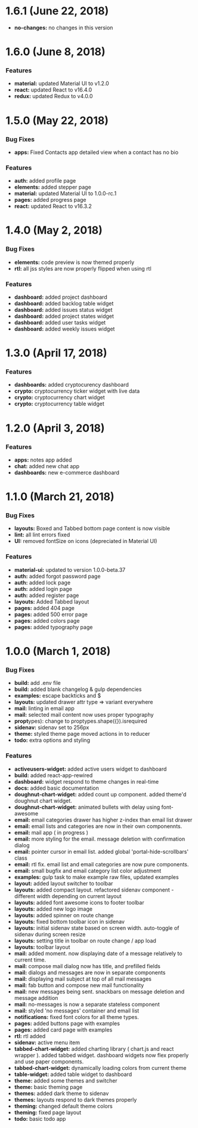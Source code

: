 <a name="1.6.1"></a>
# 1.6.1 (June 22, 2018)

* **no-changes:** no changes in this version



<a name="1.6.0"></a>
# 1.6.0 (June 8, 2018)


### Features


* **material:** updated Material UI to v1.2.0
* **react:** updated React to v16.4.0
* **redux:** updated Redux to v4.0.0


<a name="1.5.0"></a>
# 1.5.0 (May 22, 2018)


### Bug Fixes


* **apps:** Fixed Contacts app detailed view when a contact has no bio

### Features


* **auth:** added profile page
* **elements:** added stepper page
* **material:** updated Material UI to 1.0.0-rc.1
* **pages:** added progress page
* **react:** updated React to v16.3.2


<a name="1.4.0"></a>
# 1.4.0 (May 2, 2018)


### Bug Fixes


* **elements:** code preview is now themed properly
* **rtl:** all jss styles are now properly flipped when using rtl

### Features


* **dashboard:** added project dashboard
* **dashboard:** added backlog table widget
* **dashboard:** added issues status widget
* **dashboard:** added project states widget
* **dashboard:** added user tasks widget
* **dashboard:** added weekly issues widget


<a name="1.3.0"></a>
# 1.3.0 (April 17, 2018)


### Features


* **dashboards:** added cryptocurency dashboard
* **crypto:** cryptocurrency ticker widget with live data
* **crypto:** cryptocurrency chart widget
* **crypto:** cryptocurrency table widget


<a name="1.2.0"></a>
# 1.2.0 (April 3, 2018)


### Features


* **apps:** notes app added
* **chat:** added new chat app
* **dashboards:** new e-commerce dashboard


<a name="1.1.0"></a>
# 1.1.0 (March 21, 2018)


### Bug Fixes


* **layouts:** Boxed and Tabbed bottom page content is now visible
* **lint:** all lint errors fixed
* **UI:** removed fontSize on icons (depreciated in Material UI)

### Features

* **material-ui:** updated to version 1.0.0-beta.37
* **auth:** added forgot password page
* **auth:** added lock page
* **auth:** added login page
* **auth:** added register page
* **layouts:** Added Tabbed layout
* **pages:** added 404 page
* **pages:** added 500 error page
* **pages:** added colors page
* **pages:** added typography page


<a name="1.0.0"></a>
# 1.0.0 (March 1, 2018)


### Bug Fixes

* **build:** add .env file
* **build:** added blank changelog & gulp dependencies
* **examples:** escape backticks and $
* **layouts:** updated drawer attr type => variant everywhere
* **mail:** linting in email app
* **mail:** selected mail content now uses proper typography
* **propt**ypes): change to proptypes.shape({}).isrequired
* **sidenav:** sidenav set to 256px
* **theme:** styled theme page moved actions in to reducer
* **todo:** extra options and styling


### Features

* **activeusers-widget:** added active users widget to dashboard
* **build:** added react-app-rewired
* **dashboard:** widget respond to theme changes in real-time
* **docs:** added basic documentation
* **doughnut-chart-widget:** added count up component. added theme'd doughnut chart widget.
* **doughnut-chart-widget:** animated bullets with delay using font-awesome
* **email:** email categories drawer has higher z-index than email list drawer
* **email:** email lists and categories are now in their own componennts.
* **email:** mail app ( in progress )
* **email:** more styling for the email. message deletion with confirmation dialog
* **email:** pointer cursor in email list. added global 'portal-hide-scrollbars' class
* **email:** rtl fix. email list and email categories are now pure components.
* **email:** small bugfix and email category list color adjustment
* **examples:** gulp task to make example raw files, updated examples
* **layout:** added layout switcher to toolbar
* **layouts:** added compact layout. refactored sidenav component - different width depending on current layout
* **layouts:** added font awesome icons to footer toolbar
* **layouts:** added new logo image
* **layouts:** added spinner on route change
* **layouts:** fixed bottom toolbar icon in sidenav
* **layouts:** initial sidenav state based on screen width. auto-toggle of sidenav during screen resize
* **layouts:** setting title in toolbar on route change / app load
* **layouts:** toolbar layout
* **mail:** added moment. now displaying date of a message relatively to current time.
* **mail:** compose mail dialog now has title, and prefilled fields
* **mail:** dialogs and messages are now in separate components
* **mail:** displaying mail subject at top of all mail messages
* **mail:** fab button and compose new mail functionality
* **mail:** new messages being sent. snackbars on message deletion and message addition
* **mail:** no-messages is now a separate stateless component
* **mail:** styled 'no messages' container and email list
* **notifications:** fixed font colors for all theme types.
* **pages:** added buttons page with examples
* **pages:** added card page with examples
* **rtl:** rtl added
* **sidenav:** active menu item
* **tabbed-chart-widget:** added charting library ( chart.js and react wrapper ). added tabbed widget. dashboard widgets now flex properly and use paper components.
* **tabbed-chart-widget:** dynamically loading colors from current theme
* **table-widget:** added table widget to dashboard
* **theme:** added some themes and switcher
* **theme:** basic theming page
* **themes:** added dark theme to sidenav
* **themes:** layouts respond to dark themes properly
* **theming:** changed default theme colors
* **theming:** fixed page layout
* **todo:** basic todo app



